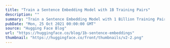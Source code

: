 ```yaml
---
title: "Train a Sentence Embedding Model with 1B Training Pairs"
description: ""
summary: "Train a Sentence Embedding Model with 1 Billion Training Pairs Sentence embedding is a method that m..."
pubDate: "Mon, 25 Oct 2021 00:00:00 GMT"
source: "Hugging Face Blog"
url: "https://huggingface.co/blog/1b-sentence-embeddings"
thumbnail: "https://huggingface.co/front/thumbnails/v2-2.png"
---
```


